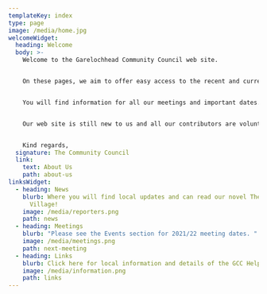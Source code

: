 ```yaml
---
templateKey: index
type: page
image: /media/home.jpg
welcomeWidget:
  heading: Welcome
  body: >-
    Welcome to the Garelochhead Community Council web site.


    On these pages, we aim to offer easy access to the recent and current activities of the Community Council, as well as useful links to what’s happening in general in and around Garelochhead.


    You will find information for all our meetings and important dates.  We endeavour to include up to date information that we hope might benefit residents and visitors alike.


    Our web site is still new to us and all our contributors are volunteers, so please do get in touch to let us know what you would like to see on the site!


    Kind regards,
  signature: The Community Council
  link:
    text: About Us
    path: about-us
linksWidget:
  - heading: News
    blurb: Where you will find local updates and can read our novel The Doomed
      Village!
    image: /media/reporters.png
    path: news
  - heading: Meetings
    blurb: "Please see the Events section for 2021/22 meeting dates. "
    image: /media/meetings.png
    path: next-meeting
  - heading: Links
    blurb: Click here for local information and details of the GCC Helpline
    image: /media/information.png
    path: links
---
```

